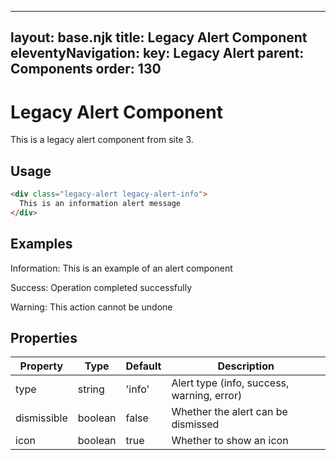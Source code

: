 
---
layout: base.njk
title: Legacy Alert Component
eleventyNavigation:
  key: Legacy Alert
  parent: Components
  order: 130
---

# Legacy Alert Component

This is a legacy alert component from site 3.

## Usage

```html
<div class="legacy-alert legacy-alert-info">
  This is an information alert message
</div>
```

## Examples

<div class="bg-blue-100 border-l-4 border-blue-500 text-blue-700 p-4 my-8">
  <p>Information: This is an example of an alert component</p>
</div>

<div class="bg-green-100 border-l-4 border-green-500 text-green-700 p-4 my-8">
  <p>Success: Operation completed successfully</p>
</div>

<div class="bg-yellow-100 border-l-4 border-yellow-500 text-yellow-700 p-4 my-8">
  <p>Warning: This action cannot be undone</p>
</div>

## Properties

| Property | Type | Default | Description |
|----------|------|---------|-------------|
| type | string | 'info' | Alert type (info, success, warning, error) |
| dismissible | boolean | false | Whether the alert can be dismissed |
| icon | boolean | true | Whether to show an icon |
